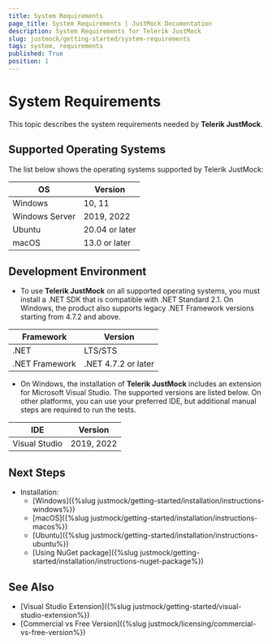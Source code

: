 ```yaml
---
title: System Requirements
page_title: System Requirements | JustMock Documentation
description: System Requirements for Telerik JustMock
slug: justmock/getting-started/system-requirements
tags: system, requirements
published: True
position: 1
---
```


# System Requirements

This topic describes the system requirements needed by __Telerik JustMock__.

## Supported Operating Systems

The list below shows the operating systems supported by Telerik JustMock:

| OS	  | Version |
| ------- | --------|
| Windows | 10, 11 |
| Windows Server | 2019, 2022 |
| Ubuntu | 20.04 or later  |
| macOS  | 13.0 or later |

## Development Environment

- To use **Telerik JustMock** on all supported operating systems, you must install a .NET SDK that is compatible with .NET Standard 2.1. On Windows, the product also supports legacy .NET Framework versions starting from 4.7.2 and above.

| Framework | Version |
| --------- | ------- |
| .NET | LTS/STS |
| .NET Framework | .NET 4.7.2 or later |

* On Windows, the installation of **Telerik JustMock** includes an extension for Microsoft Visual Studio. The supported versions are listed below. On other platforms, you can use your preferred IDE, but additional manual steps are required to run the tests.

| IDE | Version |
| --- | ------- |
| Visual Studio | 2019, 2022 |

## Next Steps

* Installation:
    * [Windows]({%slug justmock/getting-started/installation/instructions-windows%})
    * [macOS]({%slug justmock/getting-started/installation/instructions-macos%})
    * [Ubuntu]({%slug justmock/getting-started/installation/instructions-ubuntu%})
    * [Using NuGet package]({%slug justmock/getting-started/installation/instructions-nuget-package%})

## See Also

* [Visual Studio Extension]({%slug justmock/getting-started/visual-studio-extension%})
* [Commercial vs Free Version]({%slug justmock/licensing/commercial-vs-free-version%})